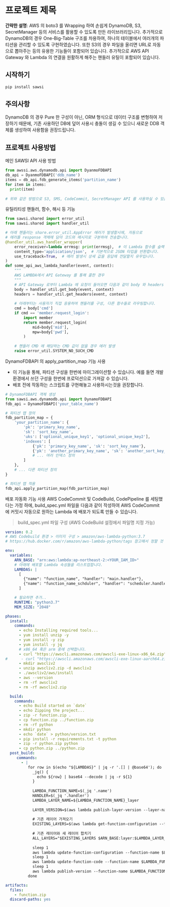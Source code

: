 # 프로젝트 제목

**간략한 설명**: 
AWS 의 boto3 를 Wrapping 하여 손쉽게 DynamoDB, S3, SecretManager 등의 서비스를 활용할 수 있도록 만든 라이브러리입니다.
추가적으로 DynamoDB의 경우 One-Big-Table 구조를 차용하여, 하나의 테이블에서 여러개의 파티션을 관리할 수 있도록 구현하였습니다.
또한 S3의 경우 파일을 올리면 URL로 자동으로 뽑아주는 등의 유용한 기능들이 포함되어 있습니다.
추가적으로 AWS API Gateway 와 Lambda 의 연결을 원활하게 해주는 핸들러 유틸이 포함되어 있습니다.
## 시작하기

```bash
pip install sawsi
```

## 주의사항
DynamoDB 의 경우 Pure 한 구성이 아닌, ORM 형식으로 데이터 구조를 변형하여 저장하기 때문에, 기존 사용하던 DB에 덮어 사용시 충돌이 생길 수 있으니 새로운 DDB 객체를 생성하여 사용함을 권장드립니다.

## 프로젝트 사용방법

메인 SAWSI API 사용 방법
```python
from awssi.aws.dynamodb.api import DyanmoFDBAPI
db_api = DyanmoFDBAPI('ddb_name')
items = db_api.fdb_generate_items('partition_name')
for item in items:
  print(item)
  
# 위와 같은 방법으로 S3, SMS, CodeCommit, SecretManager API 를 사용하실 수 있습니다.
```

유틸리티성 핸들러, 함수, 해시 등 기능
```python
from sawsi.shared import error_util
from sawsi.shared import handler_util

# 아래 핸들러는 share.error_util.AppError 에러가 발생할시에, 자동으로
# 에러를 response 객체에 담아 코드와 메시지로 구분하여 전송합니다.
@handler_util.aws_handler_wrapper(
    error_receiver=lambda errmsg: print(errmsg),  # 이 Lambda 함수를 슬랙 Webhook 등으로 대체하면 에러 발생시 모니터링이 가능합니다.
    content_type='application/json',  # 기본적으로 JSON 타입을 반환합니다.
    use_traceback=True,  # 에러 발생시 상세 값을 응답에 전달할지 유무입니다.
)
def some_api_aws_lambda_handler(event, context):
    """
    AWS LAMBDA에서 API Gateway 를 통해 콜한 경우
    """
    # API Gateway 로부터 Lambda 에 요청이 들어오면 다음과 같이 body 와 headers 를 분리하여 dict 형태로 반환합니다.
    body = handler_util.get_body(event, context)
    headers = handler_util.get_headers(event, context)
    
    # 아래부터는 사용자가 직접 응용하여 핸들러를 구성, 다른 함수들로 라우팅합니다.
    cmd = body['cmd']
    if cmd == 'member.request_login':
        import member
        return member.request_login(
            mid=body['mid'],
            mpw=body['pwd'],
        )
    
    # 핸들러 CMD 에 해당하는 CMD 값이 없을 경우 에러 발생
    raise error_util.SYSTEM_NO_SUCH_CMD
```

DynamoFDBAPI 의 apply_partition_map 기능 사용
* 이 기능을 통해, 파티션 구성을 한번에 마이그레이션할 수 있습니다. 예를 들면 개발환경에서 쓰던 구성을 한번에 프로덕션으로 가져갈 수 있습니다.
* 배포 전에 작동하는 스크립트를 구현해놓고 사용하시는것을 권장합니다.
```python
# DynamoFDBAPI 객체 생성
from sawsi.aws.dynamodb.api import DynamoFDBAPI
fdb_api = DynamoFDBAPI('your_table_name')

# 파티션 맵 정의
fdb_partition_map = {
    'your_partition_name': {
        'pk': 'primary_key_name',
        'sk': 'sort_key_name',
        'uks': ['optional_unique_key1', 'optional_unique_key2'],
        'indexes': [
            {'pk': 'primary_key_name', 'sk': 'sort_key_name'},
            {'pk': 'another_primary_key_name', 'sk': 'another_sort_key_name'},
            # ... 여러 인덱스 정의
        ]
    },
    # ... 다른 파티션 정의
}

# 파티션 맵 적용
fdb_api.apply_partition_map(fdb_partition_map)
```


배포 자동화 기능 사용
AWS CodeCommit 및 CodeBuild, CodePipeline 를 세팅했다는 가정 하에,
build_spec.yml 파일을 다음과 같이 작성하여 AWS CodeCommit 에 커밋시 
자동으로 원하는 Lambda 에 배포가 되도록 만들 수 있습니다.
> build_spec.yml 파일 구성 (AWS CodeBuild 설정에서 파일명 지정 가능)
```yaml
version: 0.2
# AWS Codebuild 환경 > 이미지 구성 > amazon/aws-lambda-python:3.7
# https://hub.docker.com/r/amazon/aws-lambda-python/tags 참고해서 정할 것

env:
  variables:
    ARN_BASE: "arn:aws:lambda:ap-northeast-2:<YOUR_IAM_ID>"
    # 아래에 배포할 Lambda 속성들을 리스트업합니다.
    LAMBDAS: |
      [
        {"name": "function_name", "handler": "main.handler"},
        {"name": "function_name_schduler", "handler": "scheduler.handler"}
      ]

    # 필요하면 추가..
    RUNTIME: "python3.7"
    MEM_SIZE: "2048"

phases:
  install:
    commands:
      - echo Installing required tools...
      - yum install unzip -y
      - yum install -y zip
      - yum install -y jq
      # x86_64 혹은 arm 중에 선택합니다.
      - curl "https://awscli.amazonaws.com/awscli-exe-linux-x86_64.zip" -o "awscliv2.zip"
#      - curl "https://awscli.amazonaws.com/awscli-exe-linux-aarch64.zip" -o "awscliv2.zip"
      - mkdir awscliv2
      - unzip awscliv2.zip -d awscliv2
      - ./awscliv2/aws/install
      - aws --version
      - rm -rf awscliv2
      - rm -rf awscliv2.zip

  build:
    commands:
      - echo Build started on `date`
      - echo Zipping the project...
      - zip -r function.zip .
      - cp function.zip ../function.zip
      - rm -rf python
      - mkdir python
      - echo `date` > python/version.txt
      - pip install -r requirements.txt -t python
      - zip -r python.zip python
      - cp python.zip ../python.zip
  post_build:
     commands:
       - |
          for row in $(echo "${LAMBDAS}" | jq -r '.[] | @base64'); do
            _jq() {
              echo ${row} | base64 --decode | jq -r ${1}
            }
    
            LAMBDA_FUNCTION_NAME=$(_jq '.name')
            HANDLER=$(_jq '.handler')
            LAMBDA_LAYER_NAME=${LAMBDA_FUNCTION_NAME}_layer
    
            LAYER_VERSION=$(aws lambda publish-layer-version --layer-name $LAMBDA_LAYER_NAME --zip-file fileb://python.zip --query Version --output text)
            
            # 기존 레이어 가져오기
            EXISTING_LAYERS=$(aws lambda get-function-configuration --function-name $LAMBDA_FUNCTION_NAME --query 'Layers[*].Arn' --output text)
            
            # 기존 레이어와 새 레이어 합치기
            ALL_LAYERS="$EXISTING_LAYERS $ARN_BASE:layer:$LAMBDA_LAYER_NAME:$LAYER_VERSION"
            
            sleep 1
            aws lambda update-function-configuration --function-name $LAMBDA_FUNCTION_NAME --layers $ALL_LAYERS --runtime $RUNTIME --handler $HANDLER --memory-size $MEM_SIZE
            sleep 1
            aws lambda update-function-code --function-name $LAMBDA_FUNCTION_NAME --zip-file fileb://function.zip
            sleep 1
            aws lambda publish-version --function-name $LAMBDA_FUNCTION_NAME
          done

artifacts:
  files:
    - function.zip
  discard-paths: yes
```